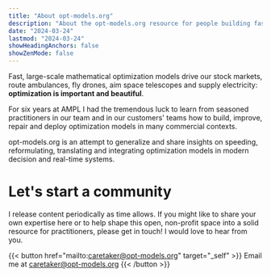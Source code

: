 ```yaml
---
title: "About opt-models.org"
description: "About the opt-models.org resource for people building fast mathematical optimization applications, and about the motivations of its author Martin Laskowski."
date: "2024-03-24"
lastmod: "2024-03-24"
showHeadingAnchors: false
showZenMode: false
---
```


Fast, large-scale mathematical optimization models drive our stock markets, route ambulances, fly drones, aim space telescopes and supply electricity: **optimization is important and beautiful**. 

For six years at AMPL I had the tremendous luck to learn from seasoned practitioners in our team and in our customers' teams how to build, improve, repair and deploy optimization models in many commercial contexts.

opt-models.org is an attempt to generalize and share insights on speeding, reformulating, translating and integrating optimization models in modern decision and real-time systems.

# Let's start a community

I release content periodically as time allows. If you might like to share your own expertise here or to help shape this open, non-profit space into a solid resource for practitioners, please get in touch! I would love to hear from you.

{{< button href="mailto:caretaker@opt-models.org" target="_self" >}}
Email me at caretaker@opt-models.org
{{< /button >}}
